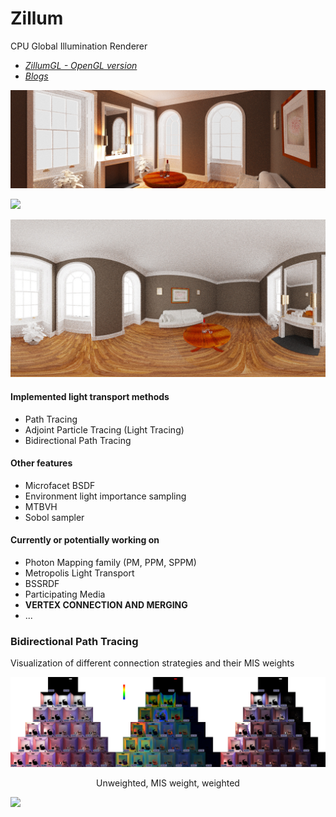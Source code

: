 # Zillum

CPU Global Illumination Renderer

- [*ZillumGL - OpenGL version*](https://github.com/HummaWhite/ZillumGL)
- [*Blogs*](https://hummawhite.github.io/posts)

![](./img/fireplace.jpg)

![](https://hummawhite.github.io/img/pt_bdpt_lpt.png)

![](./img/fireplace2.jpg)

#### Implemented light transport methods

- Path Tracing
- Adjoint Particle Tracing (Light Tracing)
- Bidirectional Path Tracing

#### Other features

- Microfacet BSDF
- Environment light importance sampling
- MTBVH
- Sobol sampler

#### Currently or potentially working on

- Photon Mapping family (PM, PPM, SPPM)
- Metropolis Light Transport
- BSSRDF
- Participating Media
- **VERTEX CONNECTION AND MERGING**
- ...

### Bidirectional Path Tracing

Visualization of different connection strategies and their MIS weights

![](./img/mis_weight_s.jpg)

<div align="center">Unweighted, MIS weight, weighted</div>

![](./img/fireplace_weight.jpg)
